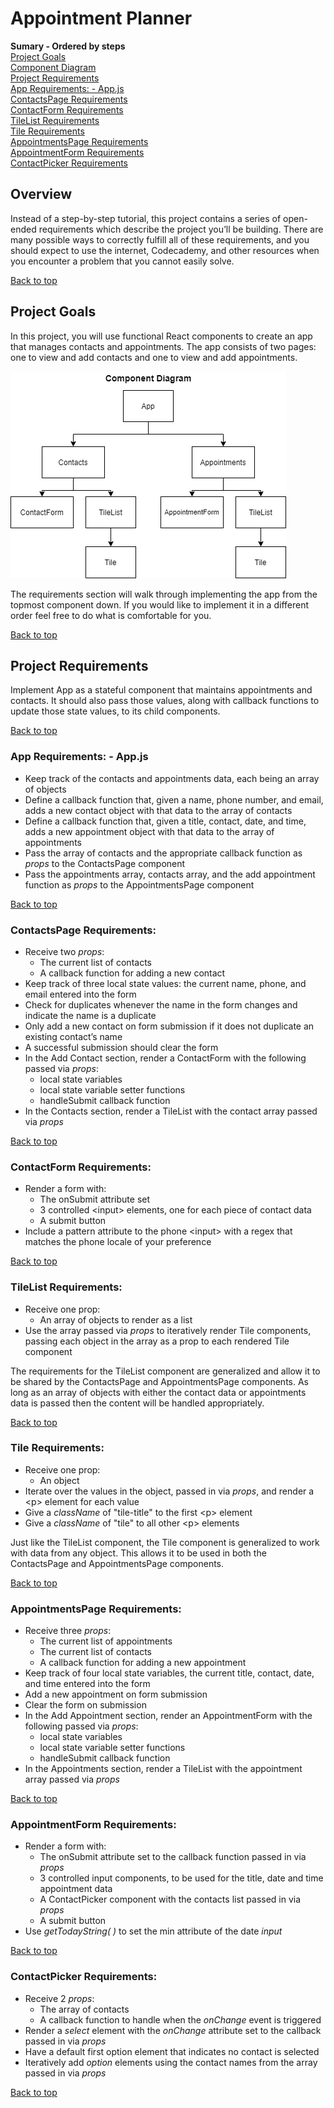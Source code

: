 # Appointment Planner #  

**Sumary - Ordered by steps**  
[Project Goals](#project-goals)  
[Component Diagram](#diagram)  
[Project Requirements](#project-requirements)  
[App Requirements: - App.js](#app-requirements---appjs)  
[ContactsPage Requirements](#contactspage-requirements)  
[ContactForm Requirements](#contactform-requirements)  
[TileList Requirements](#tilelist-requirements)  
[Tile Requirements](#tile-requirements)  
[AppointmentsPage Requirements](#appointmentspage-requirements)  
[AppointmentForm Requirements](#appointmentform-requirements)  
[ContactPicker Requirements](#contactpicker-requirements)

  
## Overview ##  
Instead of a step-by-step tutorial, this project contains a series of open-ended requirements which describe the project you’ll be building. There are many possible ways to correctly fulfill all of these requirements, and you should expect to use the internet, Codecademy, and other resources when you encounter a problem that you cannot easily solve.  

[Back to top](#appointment-planner)
  
## Project Goals ##
In this project, you will use functional React components to create an app that manages contacts and appointments. The app consists of two pages: one to view and add contacts and one to view and add appointments. 
   
<img id='diagram' src='./assets/general-images/appointments-components.png' />  
  
The requirements section will walk through implementing the app from the topmost component down. If you would like to implement it in a different order feel free to do what is comfortable for you.  
  
[Back to top](#appointment-planner)  

## Project Requirements ##  

Implement App as a stateful component that maintains appointments and contacts. It should also pass those values, along with callback functions to update those state values, to its child components.  
   
[Back to top](#appointment-planner)  
 
### App Requirements: - App.js ###
  
- Keep track of the contacts and appointments data, each being an array of objects
- Define a callback function that, given a name, phone number, and email, adds a new contact object with that data to the array of contacts
- Define a callback function that, given a title, contact, date, and time, adds a new appointment object with that data to the array of appointments
- Pass the array of contacts and the appropriate callback function as <em>props</em> to the ContactsPage component
- Pass the appointments array, contacts array, and the add appointment function as <em>props</em> to the AppointmentsPage component  
    
[Back to top](#appointment-planner)  

### ContactsPage Requirements: ###  
  
- Receive two <em>props</em>:
    - The current list of contacts
    - A callback function for adding a new contact
- Keep track of three local state values: the current name, phone, and email entered into the form
- Check for duplicates whenever the name in the form changes and indicate the name is a duplicate
- Only add a new contact on form submission if it does not duplicate an existing contact’s name
- A successful submission should clear the form
- In the Add Contact section, render a ContactForm with the following passed via <em>props</em>:
    - local state variables
    - local state variable setter functions
    - handleSubmit callback function
- In the Contacts section, render a TileList with the contact array passed via <em>props</em>  
  
[Back to top](#appointment-planner)  
  
### ContactForm Requirements: ###  
  
- Render a form with:
    - The onSubmit attribute set
    - 3 controlled \<input> elements, one for each piece of contact data
    - A submit button
- Include a pattern attribute to the phone \<input> with a regex that matches the phone locale of your preference
  
[Back to top](#appointment-planner)  

### TileList Requirements: ###  
  
- Receive one prop:
    - An array of objects to render as a list  
- Use the array passed via <em>props</em> to iteratively render Tile components, passing each object in the array as a prop to each rendered Tile component  

The requirements for the TileList component are generalized and allow it to be shared by the ContactsPage and AppointmentsPage components. As long as an array of objects with either the contact data or appointments data is passed then the content will be handled appropriately.
  
[Back to top](#appointment-planner)  

### Tile Requirements: ###  
  
- Receive one prop:
    - An object  
- Iterate over the values in the object, passed in via <em>props</em>, and render a \<p> element for each value  
- Give a <em>className</em> of "tile-title" to the first \<p> element  
- Give a <em>className</em> of "tile" to all other \<p> elements  
  
Just like the TileList component, the Tile component is generalized to work with data from any object. This allows it to be used in both the ContactsPage and AppointmentsPage components.  
    
[Back to top](#appointment-planner)  

### AppointmentsPage Requirements: ###  
    
- Receive three <em>props</em>:
    - The current list of appointments
    - The current list of contacts
    - A callback function for adding a new appointment
- Keep track of four local state variables, the current title, contact, date, and time entered into the form
- Add a new appointment on form submission
- Clear the form on submission
- In the Add Appointment section, render an AppointmentForm with the following passed via <em>props</em>:
    - local state variables
    - local state variable setter functions
    - handleSubmit callback function
- In the Appointments section, render a TileList with the appointment array passed via <em>props</em>  
    
[Back to top](#appointment-planner)  

### AppointmentForm Requirements: ###  
  
- Render a form with:
    - The onSubmit attribute set to the callback function passed in via <em>props</em>
    - 3 controlled input components, to be used for the title, date and time appointment data
    - A ContactPicker component with the contacts list passed in via <em>props</em>
    - A submit button
- Use <em>getTodayString( )</em> to set the min attribute of the date <em>input</em>  
    
[Back to top](#appointment-planner)  

### ContactPicker Requirements: ###  
  
- Receive 2 <em>props</em>:
    - The array of contacts
    - A callback function to handle when the <em>onChange</em> event is triggered
- Render a <em>select</em> element with the <em>onChange</em> attribute set to the callback passed in via <em>props</em>
- Have a default first option element that indicates no contact is selected
- Iteratively add <em>option</em> elements using the contact names from the array passed in via <em>props</em>
  
[Back to top](#appointment-planner)  
